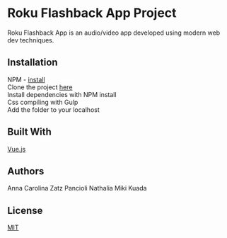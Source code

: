 # Roku Flashback App Project

Roku Flashback App is an audio/video app developed using modern web dev techniques.

## Installation

NPM - [install](https://www.npmjs.com/get-npm)<br>
Clone the project [here](https://github.com/nathimiki/Kuada_Nathalia_ZatzPancioli_Anna_AvApp)<br>
Install dependencies with NPM install<br>
Css compiling with Gulp<br>
Add the folder to your localhost

## Built With

[Vue.js](https://vuejs.org/)

## Authors

Anna Carolina Zatz Pancioli
Nathalia Miki Kuada

## License
[MIT](https://choosealicense.com/licenses/mit/)

